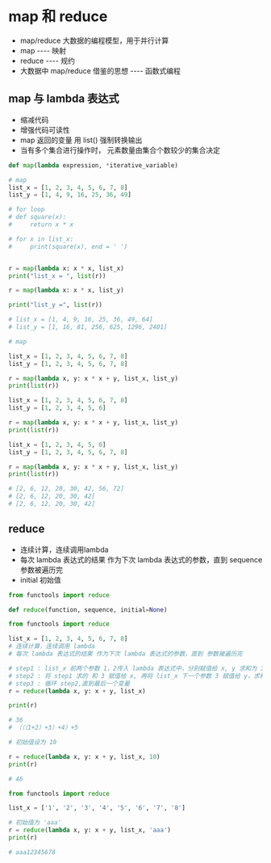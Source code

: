 # map 和 reduce

- map/reduce 大数据的编程模型，用于并行计算
- map       ----    映射
- reduce    ----    规约
- 大数据中 map/reduce 借鉴的思想    ----    函数式编程
  


## map 与 lambda 表达式

- 缩减代码
- 增强代码可读性
- map 返回的变量 用 list() 强制转换输出
- 当有多个集合进行操作时， 元素数量由集合个数较少的集合决定
  
```python
def map(lambda expression, *iterative_variable)
``` 

```python
# map
list_x = [1, 2, 3, 4, 5, 6, 7, 8]
list_y = [1, 4, 9, 16, 25, 36, 49]

# for loop
# def square(x):
#     return x * x

# for x in list_x:
#     print(square(x), end = ' ')


r = map(lambda x: x * x, list_x)
print("list_x = ", list(r))

r = map(lambda x: x * x, list_y)

print("list_y =", list(r))

# list_x = [1, 4, 9, 16, 25, 36, 49, 64]
# list_y = [1, 16, 81, 256, 625, 1296, 2401]
```

```python
# map

list_x = [1, 2, 3, 4, 5, 6, 7, 8]
list_y = [1, 2, 3, 4, 5, 6, 7, 8]

r = map(lambda x, y: x * x + y, list_x, list_y)
print(list(r))

list_x = [1, 2, 3, 4, 5, 6, 7, 8]
list_y = [1, 2, 3, 4, 5, 6]

r = map(lambda x, y: x * x + y, list_x, list_y)
print(list(r))

list_x = [1, 2, 3, 4, 5, 6]
list_y = [1, 2, 3, 4, 5, 6, 7, 8]

r = map(lambda x, y: x * x + y, list_x, list_y)
print(list(r))

# [2, 6, 12, 20, 30, 42, 56, 72]
# [2, 6, 12, 20, 30, 42]
# [2, 6, 12, 20, 30, 42]
```

## reduce

- 连续计算，连续调用lambda
- 每次 lambda 表达式的结果 作为下次 lambda 表达式的参数，直到 sequence 参数被遍历完
- initial 初始值
  
```python
from functools import reduce

def reduce(function, sequence, initial=None)
```

```python
from functools import reduce

list_x = [1, 2, 3, 4, 5, 6, 7, 8]
# 连续计算，连续调用 lambda
# 每次 lambda 表达式的结果 作为下次 lambda 表达式的参数，直到 参数被遍历完

# step1 : list_x 前两个参数 1，2传入 lambda 表达式中，分别赋值给 x, y 求和为 3
# step2 : 将 step1 求的 和 3 赋值给 x, 再将 list_x 下一个参数 3 赋值给 y，求和 6
# step3 : 循环 step2,直到最后一个变量
r = reduce(lambda x, y: x + y, list_x)

print(r)

# 36
# （（（1+2）+3）+4）+5

# 初始值设为 10

r = reduce(lambda x, y: x + y, list_x, 10)
print(r)

# 46
```

```python
from functools import reduce

list_x = ['1', '2', '3', '4', '5', '6', '7', '8']

# 初始值为 'aaa'
r = reduce(lambda x, y: x + y, list_x, 'aaa')
print(r)

# aaa12345678
```